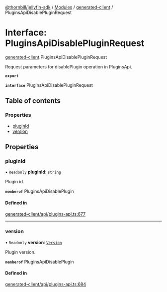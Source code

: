 [@thornbill/jellyfin-sdk](../README.md) / [Modules](../modules.md) / [generated-client](../modules/generated_client.md) / PluginsApiDisablePluginRequest

# Interface: PluginsApiDisablePluginRequest

[generated-client](../modules/generated_client.md).PluginsApiDisablePluginRequest

Request parameters for disablePlugin operation in PluginsApi.

**`export`**

**`interface`** PluginsApiDisablePluginRequest

## Table of contents

### Properties

- [pluginId](generated_client.PluginsApiDisablePluginRequest.md#pluginid)
- [version](generated_client.PluginsApiDisablePluginRequest.md#version)

## Properties

### pluginId

• `Readonly` **pluginId**: `string`

Plugin id.

**`memberof`** PluginsApiDisablePlugin

#### Defined in

[generated-client/api/plugins-api.ts:677](https://github.com/thornbill/jellyfin-sdk-typescript/blob/c68c853/src/generated-client/api/plugins-api.ts#L677)

___

### version

• `Readonly` **version**: [`Version`](generated_client.Version.md)

Plugin version.

**`memberof`** PluginsApiDisablePlugin

#### Defined in

[generated-client/api/plugins-api.ts:684](https://github.com/thornbill/jellyfin-sdk-typescript/blob/c68c853/src/generated-client/api/plugins-api.ts#L684)
